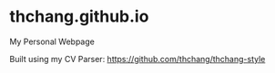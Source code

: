 # thchang.github.io

My Personal Webpage

Built using my CV Parser:
  https://github.com/thchang/thchang-style
